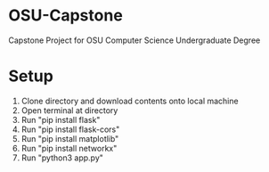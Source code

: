 # OSU-Capstone
Capstone Project for OSU Computer Science Undergraduate Degree


# Setup
1. Clone directory and download contents onto local machine
2. Open terminal at directory
3. Run "pip install flask"
4. Run "pip install flask-cors"
5. Run "pip install matplotlib"
6. Run "pip install networkx"
7. Run "python3 app.py"
